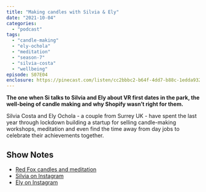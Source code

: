 ```yaml
---
title: "Making candles with Silvia & Ely"
date: "2021-10-04"
categories: 
  - "podcast"
tags: 
  - "candle-making"
  - "ely-ochola"
  - "meditation"
  - "season-7"
  - "silvia-costa"
  - "wellbeing"
episode: S07E04
enclosure: https://pinecast.com/listen/cc2bbbc2-b64f-4dd7-b88c-1edda9329f87.mp3
---
```


**The one when Si talks to Silvia and Ely about VR first dates in the park, the well-being of candle making and why Shopify wasn’t right for them.**

Silvia Costa and Ely Ochola - a couple from Surrey UK - have spent the last year through lockdown building a startup for selling candle-making workshops, meditation and even find the time away from day jobs to celebrate their achievements together.

## Show Notes

- [Red Fox candles and meditation](https://redfoxcandle.com/)
- [Silvia on Instagram](https://instagram.com/theredfox.mindfulness?utm_medium=copy_link)
- [Ely on Instagram](https://instagram.com/ely.codes?utm_medium=copy_link)
